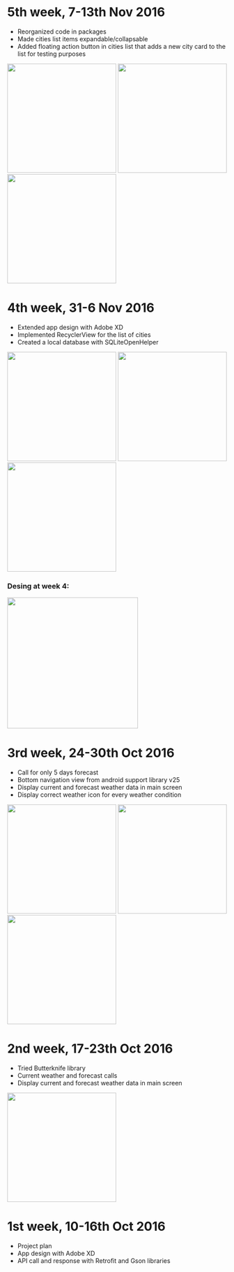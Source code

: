 # 5th week, 7-13th Nov 2016
- Reorganized code in packages
- Made cities list items expandable/collapsable 
- Added floating action button in cities list that adds a new city card to the list for testing purposes

<img src="https://raw.githubusercontent.com/laramartin/android_weather/master/art/week_5_01.png" width="250"/>
<img src="https://raw.githubusercontent.com/laramartin/android_weather/master/art/week_5_02.png" width="250"/>
<img src="https://raw.githubusercontent.com/laramartin/android_weather/master/art/week_5_03.png" width="250"/>

# 4th week, 31-6 Nov 2016
- Extended app design with Adobe XD
- Implemented RecyclerView for the list of cities
- Created a local database with SQLiteOpenHelper

<img src="https://raw.githubusercontent.com/laramartin/android_weather/master/art/week_4_01.png" width="250"/>
<img src="https://raw.githubusercontent.com/laramartin/android_weather/master/art/week_4_02.png" width="250"/>
<img src="https://raw.githubusercontent.com/laramartin/android_weather/master/art/week_4_03.png" width="250"/>

### Desing at week 4: 

<img src="https://raw.githubusercontent.com/laramartin/android_weather/master/design/week_four_design.gif" width="300"/>


# 3rd week, 24-30th Oct 2016
- Call for only 5 days forecast
- Bottom navigation view from android support library v25
- Display current and forecast weather data in main screen
- Display correct weather icon for every weather condition

<img src="https://raw.githubusercontent.com/laramartin/android_weather/master/art/week_3_01.png" width="250"/>
<img src="https://raw.githubusercontent.com/laramartin/android_weather/master/art/week_3_02.png" width="250"/>
<img src="https://raw.githubusercontent.com/laramartin/android_weather/master/art/week_3_03.png" width="250"/>

# 2nd week, 17-23th Oct 2016
- Tried Butterknife library
- Current weather and forecast calls
- Display current and forecast weather data in main screen

<img src="https://raw.githubusercontent.com/laramartin/android_weather/master/art/week_2.png" width="250"/>

# 1st week, 10-16th  Oct 2016
- Project plan
- App design with Adobe XD
- API call and response with Retrofit and Gson libraries
